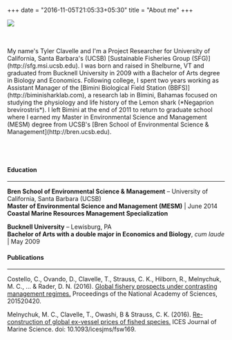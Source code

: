+++
date = "2016-11-05T21:05:33+05:30"
title = "About me"
+++

![](/img/head_shot.jpg#floatleft)

<br>
<br>
My name's Tyler Clavelle and I'm a Project Researcher for University of California, Santa Barbara's (UCSB)
[Sustainable Fisheries Group (SFG)](http://sfg.msi.ucsb.edu). I was born and raised in Shelburne, VT and graduated from Bucknell University in 2009 with a Bachelor of Arts degree in Biology and Economics. Following college, I spent two years working as Assistant Manager of the [Bimini Biological Field Station (BBFS)](http://biminisharklab.com), a research lab in Bimini, Bahamas focused on studying the physiology and life history of the Lemon shark (*Negaprion brevirostris*). I left Bimini at the end of 2011 to return to graduate school where I earned my Master in Environmental Science and Management (MESM) degree from UCSB's [Bren School of Environmental Science & Management](http://bren.ucsb.edu).
<br>
<br>
<br>
<br>

#### Education
***
**Bren School of Environmental Science & Management** – University of California, Santa Barbara (UCSB)  
**Master of Environmental Science and Management (MESM)** | June 2014  
**Coastal Marine Resources Management Specialization**  
    
  
**Bucknell University** – Lewisburg, PA  
**Bachelor of Arts with a double major in Economics and Biology**, *cum laude* | May 2009  

#### Publications
***
Costello, C., Ovando, D., Clavelle, T., Strauss, C. K., Hilborn, R., Melnychuk, M. C., ... & Rader, D. N. (2016). [Global fishery prospects under contrasting management regimes.](http://www.pnas.org/content/113/18/5125.abstract) Proceedings of the National Academy of Sciences, 201520420.  

Melnychuk, M. C., Clavelle, T., Owashi, B & Strauss, C. K. (2016). [Re-construction of global ex-vessel prices of fished species.](https://academic.oup.com//icesjms/article/74/1/121/2670314/Reconstruction-of-global-exvessel-prices-of-fished?guestAccessKey=7f3cdd83-47fc-4a29-9466-2f8f5941a0e6) ICES Journal of Marine Science. doi: 10.1093/icesjms/fsw169.  


[1]: /img/about.jpg
